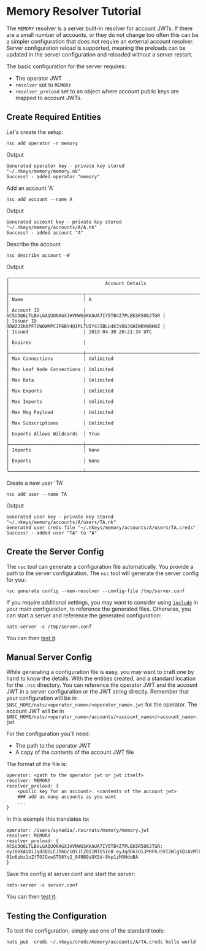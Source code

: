 # Memory Resolver Tutorial

The `MEMORY` resolver is a server built-in resolver for account JWTs. If there are a small number of accounts, or they do not change too often this can be a simpler configuration that does not require an external account resolver. Server configuration reload is supported, meaning the preloads can be updated in the server configuration and reloaded without a server restart.

The basic configuration for the server requires:

* The operator JWT
* `resolver` set to `MEMORY`
* `resolver_preload` set to an object where account public keys are mapped to account JWTs.

## Create Required Entities

Let's create the setup:

```shell
nsc add operator -n memory
```

Output

```
Generated operator key - private key stored "~/.nkeys/memory/memory.nk"
Success! - added operator "memory"
```

Add an account 'A'

```shell
nsc add account --name A
```

Output

```
Generated account key - private key stored "~/.nkeys/memory/accounts/A/A.nk"
Success! - added account "A"
```

Describe the account

```shell
nsc describe account -W
```

Output

```
╭──────────────────────────────────────────────────────────────────────────────────────╮
│                                   Account Details                                    │
├───────────────────────────┬──────────────────────────────────────────────────────────┤
│ Name                      │ A                                                        │
│ Account ID                │ ACSU3Q6LTLBVLGAQUONAGXJHVNWGSKKAUA7IY5TB4Z7PLEKSR5O6JTGR │
│ Issuer ID                 │ ODWZJ2KAPF76WOWMPCJF6BY4QIPLTUIY4JIBLU4K3YDG3GHIWBVWBHUZ │
│ Issued                    │ 2019-04-30 20:21:34 UTC                                  │
│ Expires                   │                                                          │
├───────────────────────────┼──────────────────────────────────────────────────────────┤
│ Max Connections           │ Unlimited                                                │
│ Max Leaf Node Connections │ Unlimited                                                │
│ Max Data                  │ Unlimited                                                │
│ Max Exports               │ Unlimited                                                │
│ Max Imports               │ Unlimited                                                │
│ Max Msg Payload           │ Unlimited                                                │
│ Max Subscriptions         │ Unlimited                                                │
│ Exports Allows Wildcards  │ True                                                     │
├───────────────────────────┼──────────────────────────────────────────────────────────┤
│ Imports                   │ None                                                     │
│ Exports                   │ None                                                     │
╰───────────────────────────┴──────────────────────────────────────────────────────────╯
```

Create a new user 'TA'

```shell
nsc add user --name TA
```

Output

```
Generated user key - private key stored "~/.nkeys/memory/accounts/A/users/TA.nk"
Generated user creds file "~/.nkeys/memory/accounts/A/users/TA.creds"
Success! - added user "TA" to "A"
```

## Create the Server Config

The `nsc` tool can generate a configuration file automatically. You provide a path to the server configuration. The `nsc` tool will generate the server config for you:

```shell
nsc generate config --mem-resolver --config-file /tmp/server.conf 
```

If you require additional settings, you may want to consider using [`include`](/running-a-nats-service/configurationnfiguration/README.md#include-directive) in your main configuration, to reference the generated files. Otherwise, you can start a server and reference the generated configuration:

```shell
nats-server -c /tmp/server.conf
```

You can then [test it](mem_resolver.md#testing-the-configuration).

## Manual Server Config

While generating a configuration file is easy, you may want to craft one by hand to know the details. With the entities created, and a standard location for the `.nsc` directory. You can reference the operator JWT and the account JWT in a server configuration or the JWT string directly. Remember that your configuration will be in `$NSC_HOME/nats/<operator_name>/<operator_name>.jwt` for the operator. The account JWT will be in `$NSC_HOME/nats/<operator_name>/accounts/<account_name>/<account_name>.jwt`

For the configuration you'll need:

* The path to the operator JWT
* A copy of the contents of the account JWT file

The format of the file is:

```
operator: <path to the operator jwt or jwt itself>
resolver: MEMORY
resolver_preload: {
    <public key for an account>: <contents of the account jwt>
    ### add as many accounts as you want
    ...
}
```

In this example this translates to:

```
operator: /Users/synadia/.nsc/nats/memory/memory.jwt
resolver: MEMORY
resolver_preload: {
ACSU3Q6LTLBVLGAQUONAGXJHVNWGSKKAUA7IY5TB4Z7PLEKSR5O6JTGR: eyJ0eXAiOiJqd3QiLCJhbGciOiJlZDI1NTE5In0.eyJqdGkiOiJPRFhJSVI2Wlg1Q1AzMlFJTFczWFBENEtTSDYzUFNNSEZHUkpaT05DR1RLVVBISlRLQ0JBIiwiaWF0IjoxNTU2NjU1Njk0LCJpc3MiOiJPRFdaSjJLQVBGNzZXT1dNUENKRjZCWTRRSVBMVFVJWTRKSUJMVTRLM1lERzNHSElXQlZXQkhVWiIsIm5hbWUiOiJBIiwic3ViIjoiQUNTVTNRNkxUTEJWTEdBUVVPTkFHWEpIVk5XR1NLS0FVQTdJWTVUQjRaN1BMRUtTUjVPNkpUR1IiLCJ0eXBlIjoiYWNjb3VudCIsIm5hdHMiOnsibGltaXRzIjp7InN1YnMiOi0xLCJjb25uIjotMSwibGVhZiI6LTEsImltcG9ydHMiOi0xLCJleHBvcnRzIjotMSwiZGF0YSI6LTEsInBheWxvYWQiOi0xLCJ3aWxkY2FyZHMiOnRydWV9fX0._WW5C1triCh8a4jhyBxEZZP8RJ17pINS8qLzz-01o6zbz1uZfTOJGvwSTS6Yv2_849B9iUXSd-8kp1iMXHdoBA
}
```

Save the config at server.conf and start the server:

```shell
nats-server -c server.conf
```

You can then [test it](mem_resolver.md#testing-the-configuration).

## Testing the Configuration

To test the configuration, simply use one of the standard tools:

```shell
nats pub -creds ~/.nkeys/creds/memory/accounts/A/TA.creds hello world
```
